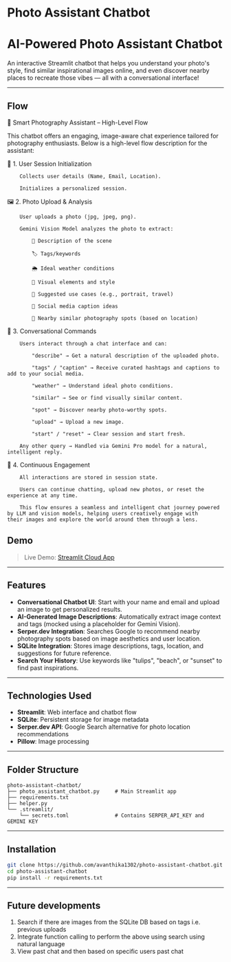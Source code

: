 # Photo Assistant Chatbot
# AI-Powered Photo Assistant Chatbot

An interactive Streamlit chatbot that helps you understand your photo's style, find similar inspirational images online, and even discover nearby places to recreate those vibes — all with a conversational interface!

---
## Flow

🧠 Smart Photography Assistant – High-Level Flow

This chatbot offers an engaging, image-aware chat experience tailored for photography enthusiasts. Below is a high-level flow description for the assistant:

🌟 1. User Session Initialization

        Collects user details (Name, Email, Location).

        Initializes a personalized session.

🖼️ 2. Photo Upload & Analysis

        User uploads a photo (jpg, jpeg, png).

        Gemini Vision Model analyzes the photo to extract:

            📜 Description of the scene
    
            🏷️ Tags/keywords
    
            🌦️ Ideal weather conditions
    
            🎨 Visual elements and style
    
            🧭 Suggested use cases (e.g., portrait, travel)
    
            📝 Social media caption ideas
    
            📍 Nearby similar photography spots (based on location)

💬 3. Conversational Commands

        Users interact through a chat interface and can:

            "describe" → Get a natural description of the uploaded photo.
    
            "tags" / "caption" → Receive curated hashtags and captions to add to your social media.
    
            "weather" → Understand ideal photo conditions.
    
            "similar" → See or find visually similar content.
    
            "spot" → Discover nearby photo-worthy spots.
    
            "upload" → Upload a new image.
    
            "start" / "reset" → Clear session and start fresh.

        Any other query → Handled via Gemini Pro model for a natural, intelligent reply.

🔄 4. Continuous Engagement

        All interactions are stored in session state.

        Users can continue chatting, upload new photos, or reset the experience at any time.

        This flow ensures a seamless and intelligent chat journey powered by LLM and vision models, helping users creatively engage with           their images and explore the world around them through a lens.

## Demo

> Live Demo: [Streamlit Cloud App](https://your-app-url.streamlit.app)

---

## Features

- **Conversational Chatbot UI**: Start with your name and email and upload an image to get personalized results.
- **AI-Generated Image Descriptions**: Automatically extract image context and tags (mocked using a placeholder for Gemini Vision).
- **Serper.dev Integration**: Searches Google to recommend nearby photography spots based on image aesthetics and user location.
- **SQLite Integration**: Stores image descriptions, tags, location, and suggestions for future reference.
- **Search Your History**: Use keywords like "tulips", "beach", or "sunset" to find past inspirations.

---

## Technologies Used

- **Streamlit**: Web interface and chatbot flow
- **SQLite**: Persistent storage for image metadata
- **Serper.dev API**: Google Search alternative for photo location recommendations
- **Pillow**: Image processing

---
## Folder Structure
```text
photo-assistant-chatbot/
├── photo_assistant_chatbot.py     # Main Streamlit app
├── requirements.txt
├── helper.py
└── .streamlit/
    └── secrets.toml               # Contains SERPER_API_KEY and GEMINI KEY
```

---
## Installation

```bash
git clone https://github.com/avanthika1302/photo-assistant-chatbot.git
cd photo-assistant-chatbot
pip install -r requirements.txt
```
---
## Future developments

1. Search if there are images from the SQLite DB based on tags i.e. previous uploads
2. Integrate function calling to perform the above using search using natural language
3. View past chat and then based on specific users past chat

